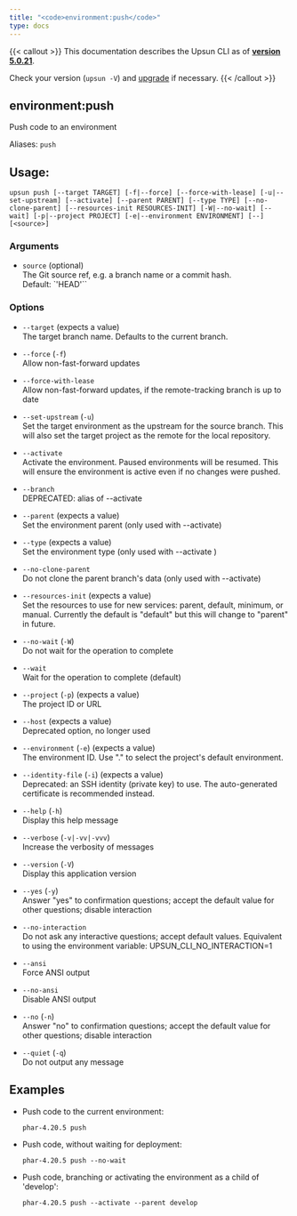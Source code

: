 ```yaml
---
title: "<code>environment:push</code>"
type: docs
---
```


{{< callout >}}
  This documentation describes the Upsun CLI as of **[version 5.0.21](https://github.com/platformsh/cli/releases/tag/5.0.21)**.
  
  Check your version (`upsun -V`) and [upgrade](/cli/#upgrade-the-cli) if necessary.
{{< /callout >}}

environment:push
----------------
Push code to an environment

Aliases: `push`

## Usage:

```
upsun push [--target TARGET] [-f|--force] [--force-with-lease] [-u|--set-upstream] [--activate] [--parent PARENT] [--type TYPE] [--no-clone-parent] [--resources-init RESOURCES-INIT] [-W|--no-wait] [--wait] [-p|--project PROJECT] [-e|--environment ENVIRONMENT] [--] [<source>]
```

### Arguments

* `source` (optional)  
  The Git source ref, e.g. a branch name or a commit hash.  
  Default: `'HEAD'``

### Options

* `--target` (expects a value)  
  The target branch name. Defaults to the current branch.

* `--force` (`-f`)  
  Allow non-fast-forward updates

* `--force-with-lease`  
  Allow non-fast-forward updates, if the remote-tracking branch is up to date

* `--set-upstream` (`-u`)  
  Set the target environment as the upstream for the source branch. This will also set the target project as the remote for the local repository.

* `--activate`  
  Activate the environment. Paused environments will be resumed. This will ensure the environment is active even if no changes were pushed.

* `--branch`  
  DEPRECATED: alias of --activate

* `--parent` (expects a value)  
  Set the environment parent (only used with --activate)

* `--type` (expects a value)  
  Set the environment type (only used with --activate )

* `--no-clone-parent`  
  Do not clone the parent branch's data (only used with --activate)

* `--resources-init` (expects a value)  
  Set the resources to use for new services: parent, default, minimum, or manual.
Currently the default is "default" but this will change to "parent" in future.

* `--no-wait` (`-W`)  
  Do not wait for the operation to complete

* `--wait`  
  Wait for the operation to complete (default)

* `--project` (`-p`) (expects a value)  
  The project ID or URL

* `--host` (expects a value)  
  Deprecated option, no longer used

* `--environment` (`-e`) (expects a value)  
  The environment ID. Use "." to select the project's default environment.

* `--identity-file` (`-i`) (expects a value)  
  Deprecated: an SSH identity (private key) to use. The auto-generated certificate is recommended instead.

* `--help` (`-h`)  
  Display this help message

* `--verbose` (`-v|-vv|-vvv`)  
  Increase the verbosity of messages

* `--version` (`-V`)  
  Display this application version

* `--yes` (`-y`)  
  Answer "yes" to confirmation questions; accept the default value for other questions; disable interaction

* `--no-interaction`  
  Do not ask any interactive questions; accept default values. Equivalent to using the environment variable: UPSUN_CLI_NO_INTERACTION=1

* `--ansi`  
  Force ANSI output

* `--no-ansi`  
  Disable ANSI output

* `--no` (`-n`)  
  Answer "no" to confirmation questions; accept the default value for other questions; disable interaction

* `--quiet` (`-q`)  
  Do not output any message

## Examples

* Push code to the current environment:  
  ```
  phar-4.20.5 push 
  ```

* Push code, without waiting for deployment:  
  ```
  phar-4.20.5 push --no-wait
  ```

* Push code, branching or activating the environment as a child of 'develop':  
  ```
  phar-4.20.5 push --activate --parent develop
  ```


